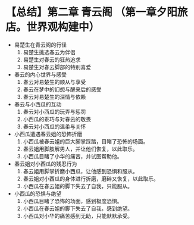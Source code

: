 # 【总结】第二章 青云阁 （第一章夕阳旅店。世界观构建中）

-   易楚生在青云阁的行径
    1.  易楚生挑选春云为伴侣
    2.  易楚生对春云的狂热追求
    3.  易楚生对春云脚部的特别喜爱
-   春云的内心世界与感受
    1.  春云对易楚生的顺从与享受
    2.  春云在梦中的幻想与醒来后的感受
    3.  春云对易楚生的深情与依赖
-   春云与小西瓜的互动
    1.  春云对小西瓜的玩弄与惩罚
    2.  小西瓜的乖巧与对春云的敬畏
    3.  春云对小西瓜的温柔与关怀
-   小西瓜遭遇春云姐的恐怖折磨
    1.  小西瓜被春云姐的巨大脚掌踩踏，目睹了恐怖的场面。
    2.  春云姐用脚肢解男人，并让他们恢复，以此取乐。
    3.  小西瓜目睹了小华的痛苦，并试图帮助他。
-   春云姐对小西瓜的残忍行为
    1.  春云姐用脚掌折磨小西瓜，让他感到恐惧和服从。
    2.  春云姐对小西瓜的身体进行折磨，磨碎又恢复，以此取乐。
    3.  小西瓜在春云姐的脚下失去了自我，只能服从。
-   小西瓜的恐惧与绝望
    1.  小西瓜目睹了恐怖的场面，感到极度恐惧。
    2.  小西瓜在春云姐的脚下失去了自我，感到绝望。
    3.  小西瓜对小华的痛苦感到无助，只能默默承受。